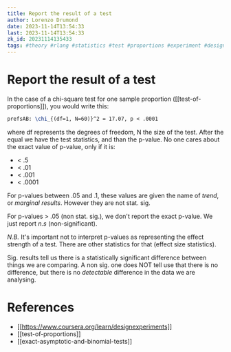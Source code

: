 ```yaml
---
title: Report the result of a test
author: Lorenzo Drumond
date: 2023-11-14T13:54:33
last: 2023-11-14T13:54:33
zk_id: 20231114135433
tags: #theory #rlang #statistics #test #proportions #experiment #design #week2 #coursera
---
```



# Report the result of a test
In the case of a chi-square test for one sample proportion ([[test-of-proportions]]), you would write this:

```latex
prefsAB: \chi_{(df=1, N=60)}^2 = 17.07, p < .0001
```

where df represents the degrees of freedom, N the size of the test. After the equal we have the test statistics, and than the p-value. No one cares about the exact value of p-value, only if it is:

- < .5
- < .01
- < .001
- < .0001

For p-values between .05 and .1, these values are given the name of _trend_, or _marginal results_. However they are not stat. sig.

For p-values > .05 (non stat. sig.), we don't report the exact p-value. We just report _n.s_ (non-significant).

*N.B.* It's important not to interpret p-values as representing the effect strength of a test. There are other statistics for that (effect size statistics).

Sig. results tell us there is a statistically significant difference between things we are comparing. A non sig. one does NOT tell use that there is no difference, but there is no _detectable_ difference in the data we are analysing.

# References
- [[https://www.coursera.org/learn/designexperiments]]
- [[test-of-proportions]]
- [[exact-asymptotic-and-binomial-tests]]
